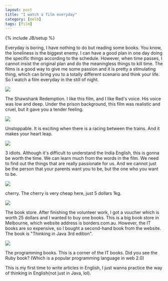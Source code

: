 ```yaml
---
layout: post
title: "I watch a film everyday"
category: [melb]
tags: [film]
---
```

{% include JB/setup %}

Everyday is boring, I have nothing to do but reading some books. You know, the loneliness is the biggest enemy. I can have a good plan in one day doing the specific things according to the schedule. However, when time passes, I cannot insist the original plan and do the meaningless things to kill time. The films is a good way to give me some passion and it is pretty a stimulating thing, which can bring you to a totally different scenario and think your life. So I watch a film everyday in the still of night. 

![](https://lh6.googleusercontent.com/-57euSdAnWvU/TRUyDMzE6FI/AAAAAAAAAFo/Y3akDSNNom8/s640/20081030205009378.jpg)

The Shawshank Redemption. I like this film, and I like Red's voice. His voice was low and deep. Under the prison background, this film was realistic and cruel, but it gave you a tender feeling. 

![](https://lh6.googleusercontent.com/-C5XZ9rNQEw0/TRUyDdVH5oI/AAAAAAAAAFs/U31unsSO2q0/s640/moviepic_4b491e9390a37b9fa96a6ce20fb88296.jpg)

Unstoppable. It is exciting when there is a racing between the trains. And it makes your heart leap. 

![](https://lh5.googleusercontent.com/-3HUYb0SDPcs/TRUzdyYIeYI/AAAAAAAAAGA/lr_vL77SnGs/s640/20101119032241478.jpg)

3 idiots. Although it's difficult to understand the India English, this is gonna be worth the time. We can learn much from the words in the film. We need to find out the things that are really passionate for us. And we cannot just be the person that your parents want you to be, but the one who you want to be. 

![](https://lh3.googleusercontent.com/--6cstsfPA4M/TRUyDhXb-rI/AAAAAAAAAFw/zns2cBzOQuo/s640/IMG_0544.JPG)

cherry. The cherry is very cheap here, just 5 dollars 1kg.

![](https://lh4.googleusercontent.com/-1PT2A5CsDO8/TRUyDozA5cI/AAAAAAAAAF0/NmuUv9kiNnc/s800/IMG_0555.JPG)

The book store. After finishing the volunteer work, I got a voucher which is worth 25 dollars and I wanted to buy one books. This is a big book store in Melbourne, which website address is borders.com.au. However, the IT books are so expensive, so I bought a second-hand book from the website. The book is "Thinking in Java 3rd edition".

![](https://lh3.googleusercontent.com/-wAUwhcNMlxw/TRUyD1ZaImI/AAAAAAAAAF4/hN9pv-45p7g/s800/IMG_0556.JPG)

The programming books. This is a corner of the IT books. Did you see the Ruby book? (Which is a popular programming language in web 2.0)

This is my first time to write articles in English, I just wanna practice the way of thinking in English(not just in Java, lol). 